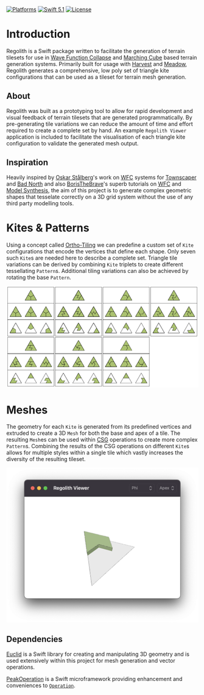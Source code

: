 [![Platforms](https://img.shields.io/badge/platforms-iOS%20|%20Mac-lightgray.svg)]()
[![Swift 5.1](https://img.shields.io/badge/swift-5.1-red.svg?style=flat)](https://developer.apple.com/swift)
[![License](https://img.shields.io/badge/license-MIT-lightgrey.svg)](https://opensource.org/licenses/MIT)


# Introduction
Regolith is a Swift package written to facilitate the generation of terrain tilesets for use in [Wave Function Collapse](https://en.wikipedia.org/wiki/Wave_function_collapse) and [Marching Cube](https://en.wikipedia.org/wiki/Marching_cubes) based terrain generation systems. Primarily built for usage with [Harvest](https://github.com/zilmarinen/Harvest) and [Meadow](https://github.com/zilmarinen/Meadow), Regolith generates a comprehensive, low poly set of triangle kite configurations that can be used as a tileset for terrain mesh generation.
## About
Regolith was built as a prototyping tool to allow for rapid development and visual feedback of terrain tilesets that are generated programmatically. By pre-generating tile variations we can reduce the amount of time and effort required to create a complete set by hand. An example `Regolith Viewer` application is included to facilitate the visualisation of each triangle kite configuration to validate the generated mesh output.

## Inspiration
Heavily inspired by [Oskar Stålberg](https://oskarstalberg.tumblr.com)'s work on [WFC](https://www.youtube.com/watch?v=0bcZb-SsnrA) systems for [Townscaper](https://www.townscapergame.com) and [Bad North](https://twitter.com/BadNorthGame) and also [BorisTheBrave](https://twitter.com/boris_brave)'s superb tutorials on [WFC](https://www.boristhebrave.com/2020/04/13/wave-function-collapse-explained/) and [Model Synthesis](https://www.boristhebrave.com/2021/10/26/model-synthesis-and-modifying-in-blocks/), the aim of this project is to generate complex geometric shapes that tesselate correctly on a 3D grid system without the use of any third party modelling tools.

# Kites & Patterns

Using a concept called [Ortho-Tiling](https://www.boristhebrave.com/2023/05/31/ortho-tiles/) we can predefine a custom set of `Kite` configurations that encode the vertices that define each shape. Only seven such `Kite`s are needed here to describe a complete set. Triangle tile variations can be derived by combining `Kite` triplets to create different tessellating `Pattern`s. Additional tiling variations can also be achieved by rotating the base `Pattern`.

![Kite Patterns](Images/kite_patterns.png)

# Meshes

The geometry for each `Kite` is generated from its predefined vertices and extruded to create a 3D `Mesh` for both the base and apex of a tile.  The resulting `Mesh`es can be used within [CSG](https://en.wikipedia.org/wiki/Constructive_solid_geometry) operations to create more complex `Pattern`s. Combining the results of the CSG operations on different `Kite`s allows for multiple styles within a single tile which vastly increases the diversity of the resulting tileset. 

![Regolith Viewer](Images/regolith_viewer.png)

## Dependencies
[Euclid](https://github.com/nicklockwood/Euclid) is a Swift library for creating and manipulating 3D geometry and is used extensively within this project for mesh generation and vector operations.

[PeakOperation](https://github.com/3Squared/PeakOperation) is a Swift microframework providing enhancement and conveniences to [`Operation`](https://developer.apple.com/documentation/foundation/operation). 

